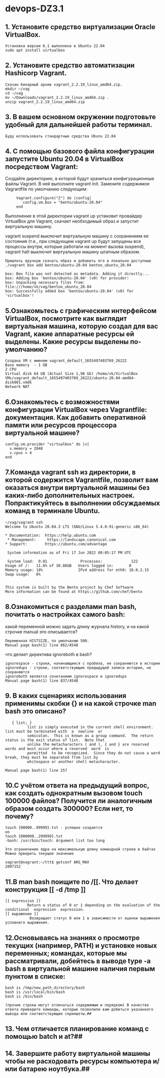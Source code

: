 # devops-DZ3.1


## 1. Установите средство виртуализации Oracle VirtualBox.
    Установка версии 6.1 выполнена в Ubuntu 22.04
    sudo apt install virtualbox


## 2. Установите средство автоматизации Hashicorp Vagrant.

    Скачан бинарный архив vagrant_2.2.19_linux_amd64.zip.
    mkdir ~/vag
    cd ~/vag
    mv ~/Downloads/vagrant_2.2.19_linux_amd64.zip .
    unzip vagrant_2.2.19_linux_amd64.zip

## 3. В вашем основном окружении подготовьте удобный для дальнейшей работы терминал. 
    
    Буду использовать стандартные средства Ubunu 22.04

## 4. С помощью базового файла конфигурации запустите Ubuntu 20.04 в VirtualBox посредством Vagrant:

Создайте директорию, в которой будут храниться конфигурационные файлы Vagrant. В ней выполните vagrant init. Замените содержимое Vagrantfile по умолчанию следующим:

         Vagrant.configure("2") do |config|
         	config.vm.box = "bento/ubuntu-20.04"
         end

Выполнение в этой директории vagrant up установит провайдер VirtualBox для Vagrant, скачает необходимый образ и запустит виртуальную машину.

vagrant suspend выключит виртуальную машину с сохранением ее состояния (т.е., при следующем vagrant up будут запущены все процессы внутри, которые работали на момент вызова suspend), vagrant halt выключит виртуальную машину штатным образом.
        
    Пришлось вручную скачать образ и добавить его в локально доступные 
    ./vagrant box add bentoo/ubuntu-20.04 bentoo_ubuntu_20.04

    box: Box file was not detected as metadata. Adding it directly...
    box: Adding box 'bentoo/ubuntu-20.04' (v0) for provider: 
    box: Unpacking necessary files from: file:///home/vk/vag/bentoo_ubuntu_20.04
    box: Successfully added box 'bentoo/ubuntu-20.04' (v0) for 'virtualbox'!

  ## 5.Ознакомьтесь с графическим интерфейсом VirtualBox, посмотрите как выглядит виртуальная машина, которую создал для вас Vagrant, какие аппаратные ресурсы ей выделены. Какие ресурсы выделены по-умолчанию?

    Создана VM с именем vagrant_default_1655497403769_26222
    Base memory  - 1 GB 
    2 CPU
    Virtual disk 64 GB (Actual Size 1,98 Gb) /home/vk/VirtualBox VMs/vagrant_default_1655497403769_26222/ubuntu-20.04-amd64-disk001.vmdk
    Network NAT

 ## 6.Ознакомьтесь с возможностями конфигурации VirtualBox через Vagrantfile: документация. Как добавить оперативной памяти или ресурсов процессора виртуальной машине?

    config.vm.provider "virtualbox" do |v|
      v.memory = 2048
      v.cpus = 4
    end

## 7.Команда vagrant ssh из директории, в которой содержится Vagrantfile, позволит вам оказаться внутри виртуальной машины без каких-либо дополнительных настроек. Попрактикуйтесь в выполнении обсуждаемых команд в терминале Ubuntu.
    ~/vag/vagrant ssh
    Welcome to Ubuntu 20.04.3 LTS (GNU/Linux 5.4.0-91-generic x86_64)
    
    * Documentation:  https://help.ubuntu.com
     * Management:     https://landscape.canonical.com
    * Support:        https://ubuntu.com/advantage
    
     System information as of Fri 17 Jun 2022 09:05:17 PM UTC
    
     System load:  0.01               Processes:             122
    Usage of /:   11.6% of 30.88GB   Users logged in:       0
    Memory usage: 18%                IPv4 address for eth0: 10.0.2.15
    Swap usage:   0%
    
    
    This system is built by the Bento project by Chef Software
    More information can be found at https://github.com/chef/bento

## 8.Ознакомиться с разделами man bash, почитать о настройках самого bash:

какой переменной можно задать длину журнала history, и на какой строчке manual это описывается?
        
    Переменная HISTSIZE, по умолчанию 500. 
    Manual page bash(1) line 862/4548
     
что делает директива ignoreboth в bash?

    ignorespace - строки, начинающиеся с пробела, не сохраняются в истории
    ignoredups - строки, соответствующие предыдущей записи истории, не сохраняются
    ignoreboth является сочетанием ignorespace и ignoredups
    Manual page bash(1) line 837/4548     
    
    

## 9. В каких сценариях использования применимы скобки {} и на какой строчке man bash это описано?
    
       { list; }
              list is simply executed in the current shell environment.  list must be terminated with  a  newline  or
              semicolon.  This is known as a group command.  The return status is the exit status of list.  Note that
              unlike the metacharacters ( and ), { and } are reserved words and must occur where a reserved  word  is
              permitted  to be recognized.  Since they do not cause a word break, they must be separated from list by
              whitespace or another shell metacharacter.

    Manual page bash(1) line 257 

## 10.С учётом ответа на предыдущий вопрос, как создать однократным вызовом touch 100000 файлов? Получится ли аналогичным образом создать 300000? Если нет, то почему?

    touch {00000..99999}.txt - успешно создается
    но 
    touch {000000..299999}.txt
    -bash: /usr/bin/touch: Argument list too long
    
    Это ограничение ядра на максимальную длину командной строки в байтах
    Можно прверить текущее значение
    
    vagrant@vagrant:~/ttt$ getconf ARG_MAX
    2097152

    

## 11.В man bash поищите по /\[\[. Что делает конструкция [[ -d /tmp ]] 

    [[ expression ]]
              Return a status of 0 or 1 depending on the evaluation of the conditional  expression  expression. 
    [[ выражение ]]
               Возвращает статус 0 или 1 в зависимости от оценки выражения условного выражения.         
    
    
    
## 12.Основываясь на знаниях о просмотре текущих (например, PATH) и установке новых переменных; командах, которые мы рассматривали, добейтесь в выводе type -a bash в виртуальной машине наличия первым пунктом в списке:

    bash is /tmp/new_path_directory/bash
    bash is /usr/local/bin/bash
    bash is /bin/bash

    (прочие строки могут отличаться содержимым и порядком) В качестве ответа приведите команды, которые позволили вам добиться указанного вывода или соответствующие скриншоты.##

## 13. Чем отличается планирование команд с помощью batch и at?##

## 14. Завершите работу виртуальной машины чтобы не расходовать ресурсы компьютера и/или батарею ноутбука.##
